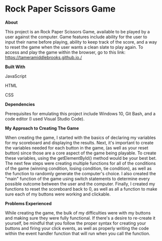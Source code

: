 # Rock Paper Scissors Game

**About**

This project is an Rock Paper Scissors Game, available to be played by a user against the computer. Game features include ability for the user to input their name before playing, ability to keep track of the score, and a way to reset the game when the user wants a clean slate to play again.
To access and play the game within the browser, go to this link: https://tameramiddlebrooks.github.io./

**Built With**

JavaScript

HTML

CSS



**Dependencies**

Prerequisites for emulating this project include Windows 10, Git Bash, and a code editor (I used Visual Studio Code).


**My Approach to Creating The Game**

When creating the game, I started with the basics of declaring my variables for my scoreboard and displaying the results. Next, it's important to create the variables needed for each button in the game, (as well as your reset button) since those are a core aspect of the game being playable. To create these variables, using the getElementById() method would be your best bet. The next few steps were creating multiple functions for all of the conditions of the game (winning condition, losing condition, tie condition), as well as the function to randomly generate the computer's choice. I also created the "main" function of the game using switch statements to determine every possible outcome between the user and the computer. Finally, I created my functions to reset the scoreboard back to 0, as well as all a function to make sure each of my buttons were working and clickable.

**Problems Experienced**

While creating the game, the bulk of my difficulties were with my buttons and making sure they were fully functional. If there's a desire to re-create it yourself, be mindful that you follow the proper syntax for creating your buttons and firing your click events, as well as properly writing the code within the event handler function that will run when you call the function. 
